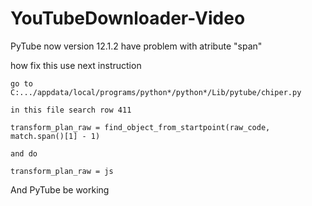 # YouTubeDownloader-Video

PyTube now version 12.1.2 have problem with atribute "span"

how fix this use next instruction

```
go to
C:.../appdata/local/programs/python*/python*/Lib/pytube/chiper.py

in this file search row 411

transform_plan_raw = find_object_from_startpoint(raw_code, match.span()[1] - 1)

and do

transform_plan_raw = js
```
And PyTube be working
